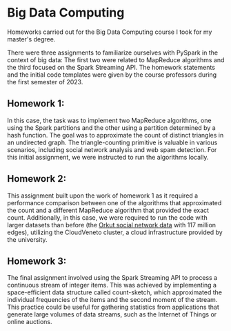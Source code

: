 # Big Data Computing
Homeworks carried out for the Big Data Computing course I took for my master's degree.

There were three assignments to familiarize ourselves with PySpark in the context of big data: The first two were related to MapReduce algorithms and the third focused on the Spark Streaming API. The homework statements and the initial code templates were given by the course professors during the first semester of 2023.

## Homework 1:
In this case, the task was to implement two MapReduce algorithms, one using the Spark partitions and the other using a partition determined by a hash function. The goal was to approximate the count of distinct triangles in an undirected graph. The triangle-counting primitive is valuable in various scenarios, including social network analysis and web spam detection. For this initial assignment, we were instructed to run the algorithms locally.

## Homework 2:
This assignment built upon the work of homework 1 as it required a performance comparison between one of the algorithms that approximated the count and a different MapReduce algorithm that provided the exact count. Additionally, in this case, we were required to run the code with larger datasets than before (the [Orkut social network data](https://snap.stanford.edu/data/com-Orkut.html) with 117 million edges), utilizing the CloudVeneto cluster, a cloud infrastructure provided by the university.

## Homework 3:
The final assignment involved using the Spark Streaming API to process a continuous stream of integer items. This was achieved by implementing a space-efficient data structure called count-sketch, which approximated the individual frequencies of the items and the second moment of the stream. This practice could be useful for gathering statistics from applications that generate large volumes of data streams, such as the Internet of Things or online auctions.
